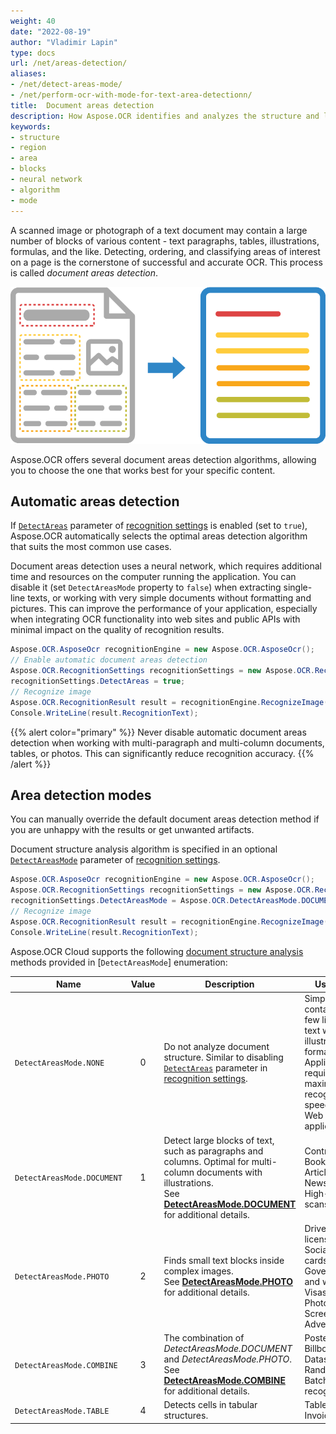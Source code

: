```yaml
---
weight: 40
date: "2022-08-19"
author: "Vladimir Lapin"
type: docs
url: /net/areas-detection/
aliases:
- /net/detect-areas-mode/
- /net/perform-ocr-with-mode-for-text-area-detectionn/
title:  Document areas detection
description: How Aspose.OCR identifies and analyzes the structure and layout of the image during recognition.
keywords:
- structure
- region
- area
- blocks
- neural network
- algorithm
- mode
---
```


A scanned image or photograph of a text document may contain a large number of blocks of various content - text paragraphs, tables, illustrations, formulas, and the like. Detecting, ordering, and classifying areas of interest on a page is the cornerstone of successful and accurate OCR. This process is called _document areas detection_.

![Document structure analysis and recognition](structure-analysis.png)

Aspose.OCR offers several document areas detection algorithms, allowing you to choose the one that works best for your specific content.

## Automatic areas detection

If [`DetectAreas`](https://reference.aspose.com/ocr/net/aspose.ocr/recognitionsettings/detectareasmode/) parameter of [recognition settings](https://reference.aspose.com/ocr/net/aspose.ocr/recognitionsettings/) is enabled (set to `true`), Aspose.OCR automatically selects the optimal areas detection algorithm that suits the most common use cases.

Document areas detection uses a neural network, which requires additional time and resources on the computer running the application. You can disable it (set `DetectAreasMode` property to `false`) when extracting single-line texts, or working with very simple documents without formatting and pictures. This can improve the performance of your application, especially when integrating OCR functionality into web sites and public APIs with minimal impact on the quality of recognition results.

```csharp
Aspose.OCR.AsposeOcr recognitionEngine = new Aspose.OCR.AsposeOcr();
// Enable automatic document areas detection
Aspose.OCR.RecognitionSettings recognitionSettings = new Aspose.OCR.RecognitionSettings();
recognitionSettings.DetectAreas = true;
// Recognize image
Aspose.OCR.RecognitionResult result = recognitionEngine.RecognizeImage("source.png", recognitionSettings);
Console.WriteLine(result.RecognitionText);
```

{{% alert color="primary" %}} 
Never disable automatic document areas detection when working with multi-paragraph and multi-column documents, tables, or photos. This can significantly reduce recognition accuracy.
{{% /alert %}}

## Area detection modes

You can manually override the default document areas detection method if you are unhappy with the results or get unwanted artifacts.

Document structure analysis algorithm is specified in an optional [`DetectAreasMode`](https://reference.aspose.com/ocr/net/aspose.ocr/recognitionsettings/detectareasmode/) parameter of [recognition settings](https://reference.aspose.com/ocr/net/aspose.ocr/recognitionsettings/).

```csharp
Aspose.OCR.AsposeOcr recognitionEngine = new Aspose.OCR.AsposeOcr();
Aspose.OCR.RecognitionSettings recognitionSettings = new Aspose.OCR.RecognitionSettings();
recognitionSettings.DetectAreasMode = Aspose.OCR.DetectAreasMode.DOCUMENT;
// Recognize image
Aspose.OCR.RecognitionResult result = recognitionEngine.RecognizeImage("source.png", recognitionSettings);
Console.WriteLine(result.RecognitionText);
```

Aspose.OCR Cloud supports the following [document structure analysis](/ocr/structure-analysis/) methods provided in [`DetectAreasMode`] enumeration:

Name              | Value | Description | Use cases
----------------- | :---: | ----------- | ---------
`DetectAreasMode.NONE` | 0 | Do not analyze document structure. Similar to disabling [`DetectAreas`](https://reference.aspose.com/ocr/net/aspose.ocr/recognitionsettings/detectareasmode/) parameter in [recognition settings](https://reference.aspose.com/ocr/net/aspose.ocr/recognitionsettings/). | Simple images containing a few lines of text without illustrations or formatting.<br />Applications requiring maximum recognition speed<br />Web applications
`DetectAreasMode.DOCUMENT` | 1 | Detect large blocks of text, such as paragraphs and columns. Optimal for multi-column documents with illustrations.<br />See [**DetectAreasMode.DOCUMENT**](/ocr/areas-detection/document/) for additional details. | Contracts<br />Books<br />Articles<br />Newspapers<br />High-quality scans
`DetectAreasMode.PHOTO` | 2 | Finds small text blocks inside complex images.<br />See [**DetectAreasMode.PHOTO**](/ocr/areas-detection/photo/) for additional details. | Driver’s licenses<br />Social security cards<br />Government and work IDs<br />Visas<br />Photos<br />Screenshots<br />Advertisements
`DetectAreasMode.COMBINE` | 3 | The combination of _DetectAreasMode.DOCUMENT_ and _DetectAreasMode.PHOTO_.<br />See [**DetectAreasMode.COMBINE**](/ocr/areas-detection/combine/) for additional details. | Posters<br />Billboards<br />Datasheets<br />Random photos<br />Batch recognition
`DetectAreasMode.TABLE` | 4 | Detects cells in tabular structures. | Tables<br />Invoices
